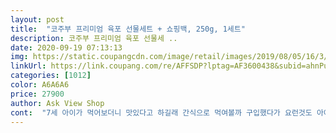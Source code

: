 ```yaml
---
layout: post 
title:  "코주부 프리미엄 육포 선물세트 + 쇼핑백, 250g, 1세트" 
description: 코주부 프리미엄 육포 선물세 ..
date: 2020-09-19 07:13:13 
img: https://static.coupangcdn.com/image/retail/images/2019/08/05/16/3/8eb0f94b-b588-454d-8a35-78e5b77e2ac7.jpg 
linkUrl: https://link.coupang.com/re/AFFSDP?lptag=AF3600438&subid=ahnPublicAsk&pageKey=274121244&itemId=864860013&vendorItemId=5191567337&traceid=V0-113-2042e32be6cd5eb7 
categories: [1012] 
color: A6A6A6 
price: 27900 
author: Ask View Shop 
cont:  "7세 아이가 먹어보더니 맛있다고 하길래 간식으로 먹여볼까 구입했다가 요런것도 아이에게 자주먹이면 안된다는 얘기에 내가 왜 그랬을까 자책하며 아이아빠와 술안주로 끝냈습니다ㅎㅎ 맛있네요<br/>가성비대비해서 맛도좋고 양도 좋고 포장도 개별 진공포장이라 좋아요<br/>싸게잘산것같아요  맛도괜찮았어요선물용으로괜찮은것같아요<br/>작년추석에 지인께 선물했더니 너무 좋아하셔서 올해도 재구매했어요<br/>" 
---
```

